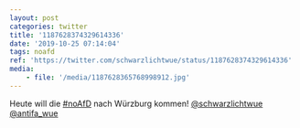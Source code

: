 ```yaml
---
layout: post
categories: twitter
title: '1187628374329614336'
date: '2019-10-25 07:14:04'
tags: noafd
ref: 'https://twitter.com/schwarzlichtwue/status/1187628374329614336'
media:
    - file: '/media/1187628365768998912.jpg'
---
```

Heute will die [#noAfD](/t/noafd) nach Würzburg kommen! 
[@schwarzlichtwue](https://twitter.com/schwarzlichtwue) [@antifa_wue](https://twitter.com/antifa_wue)